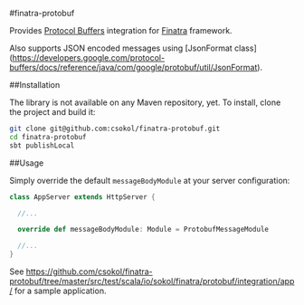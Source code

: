 #finatra-protobuf

Provides [Protocol Buffers](https://developers.google.com/protocol-buffers/) integration
for [Finatra](http://twitter.github.io/finatra/) framework. 

Also supports JSON encoded messages using [JsonFormat class] (https://developers.google.com/protocol-buffers/docs/reference/java/com/google/protobuf/util/JsonFormat).

##Installation

The library is not available on any Maven repository, yet. To install, clone the project and build it:

````bash
git clone git@github.com:csokol/finatra-protobuf.git
cd finatra-protobuf
sbt publishLocal
````

##Usage

Simply override the default `messageBodyModule` at your server configuration:

```scala
class AppServer extends HttpServer {

  //...

  override def messageBodyModule: Module = ProtobufMessageModule

  //...
}
```

See https://github.com/csokol/finatra-protobuf/tree/master/src/test/scala/io/sokol/finatra/protobuf/integration/app/ 
for a sample application.
